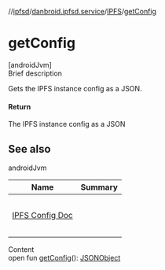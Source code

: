 //[ipfsd](../../index.md)/[danbroid.ipfsd.service](../index.md)/[IPFS](index.md)/[getConfig](get-config.md)



# getConfig  
[androidJvm]  
Brief description  


Gets the IPFS instance config as a JSON.



#### Return  


The IPFS instance config as a JSON



## See also  
  
androidJvm  
  
|  Name|  Summary| 
|---|---|
| <a href="https://github.com/ipfs/go-ipfs/blob/master/docs/config.md">IPFS Config Doc</a>| <br><br><br><br>
  
  
Content  
open fun [getConfig](get-config.md)(): [JSONObject](https://developer.android.com/reference/kotlin/org/json/JSONObject.html)  



